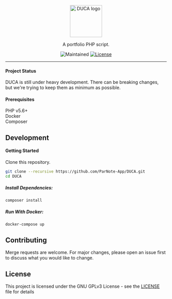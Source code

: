 <p align="center"><img height="100" src="https://i.ibb.co/0JMxhv5/Logo.png" alt="DUCA logo"></p>
<p align="center">
  A portfolio PHP script.
</p>
<p align="center">
  <img src="https://img.shields.io/maintenance/yes/2021?style=for-the-badge" alt="Maintained">
  <a href="https://github.com/ParNote-App/DUCA/blob/main/LICENSE"><img src="https://img.shields.io/github/license/ParNote-App/DUCA?style=for-the-badge" alt="License"></a>
</p>

---

#### Project Status

DUCA is still under heavy development. There can be breaking changes, but we're trying to keep them as minimum as
possible.

#### Prerequisites

PHP v5.6+ <br />
Docker <br />
Composer

## Development

#### Getting Started

Clone this repository.

```bash
git clone --recursive https://github.com/ParNote-App/DUCA.git
cd DUCA
```

##### Install Dependencies:

```bash
composer install
```

##### Run With Docker:

```bash
docker-compose up
```

## Contributing

Merge requests are welcome. For major changes, please open an issue first to discuss what you would like to change.

## License

This project is licensed under the GNU GPLv3 License - see the [LICENSE](LICENSE) file for details
